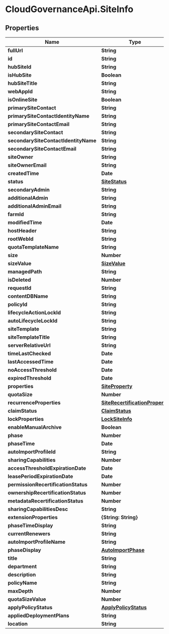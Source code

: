 # CloudGovernanceApi.SiteInfo

## Properties

Name | Type | Description | Notes
------------ | ------------- | ------------- | -------------
**fullUrl** | **String** |  | [optional] 
**id** | **String** |  | [optional] 
**hubSiteId** | **String** |  | [optional] 
**isHubSite** | **Boolean** |  | [optional] 
**hubSiteTitle** | **String** |  | [optional] 
**webAppId** | **String** |  | [optional] 
**isOnlineSite** | **Boolean** |  | [optional] 
**primarySiteContact** | **String** |  | [optional] 
**primarySiteContactIdentityName** | **String** |  | [optional] 
**primarySiteContactEmail** | **String** |  | [optional] 
**secondarySiteContact** | **String** |  | [optional] 
**secondarySiteContactIdentityName** | **String** |  | [optional] 
**secondarySiteContactEmail** | **String** |  | [optional] 
**siteOwner** | **String** |  | [optional] 
**siteOwnerEmail** | **String** |  | [optional] 
**createdTime** | **Date** |  | [optional] 
**status** | [**SiteStatus**](SiteStatus.md) |  | [optional] 
**secondaryAdmin** | **String** |  | [optional] 
**additionalAdmin** | **String** |  | [optional] 
**additionalAdminEmail** | **String** |  | [optional] 
**farmId** | **String** |  | [optional] 
**modifiedTime** | **Date** |  | [optional] 
**hostHeader** | **String** |  | [optional] 
**rootWebId** | **String** |  | [optional] 
**quotaTemplateName** | **String** |  | [optional] 
**size** | **Number** |  | [optional] 
**sizeValue** | [**SizeValue**](SizeValue.md) |  | [optional] 
**managedPath** | **String** |  | [optional] 
**isDeleted** | **Number** |  | [optional] 
**requestId** | **String** |  | [optional] 
**contentDBName** | **String** |  | [optional] 
**policyId** | **String** |  | [optional] 
**lifecycleActionLockId** | **String** |  | [optional] 
**autoLifecycleLockId** | **String** |  | [optional] 
**siteTemplate** | **String** |  | [optional] 
**siteTemplateTitle** | **String** |  | [optional] 
**serverRelativeUrl** | **String** |  | [optional] 
**timeLastChecked** | **Date** |  | [optional] 
**lastAccessedTime** | **Date** |  | [optional] 
**noAccessThreshold** | **Date** |  | [optional] 
**expiredThreshold** | **Date** |  | [optional] 
**properties** | [**SiteProperty**](SiteProperty.md) |  | [optional] 
**quotaSize** | **Number** |  | [optional] 
**recurrenceProperties** | [**SiteRecertificationProperty**](SiteRecertificationProperty.md) |  | [optional] 
**claimStatus** | [**ClaimStatus**](ClaimStatus.md) |  | [optional] 
**lockProperties** | [**LockSiteInfo**](LockSiteInfo.md) |  | [optional] 
**enableManualArchive** | **Boolean** |  | [optional] 
**phase** | **Number** |  | [optional] 
**phaseTime** | **Date** |  | [optional] 
**autoImportProfileId** | **String** |  | [optional] 
**sharingCapabilities** | **Number** |  | [optional] 
**accessThresholdExpirationDate** | **Date** |  | [optional] 
**leasePeriodExpirationDate** | **Date** |  | [optional] 
**permissionRecertificationStatus** | **Number** |  | [optional] 
**ownershipRecertificationStatus** | **Number** |  | [optional] 
**metadataRecertificationStatus** | **Number** |  | [optional] 
**sharingCapabilitiesDesc** | **String** |  | [optional] 
**extensionProperties** | **{String: String}** |  | [optional] 
**phaseTimeDisplay** | **String** |  | [optional] 
**currentRenewers** | **String** |  | [optional] 
**autoImportProfileName** | **String** |  | [optional] 
**phaseDisplay** | [**AutoImportPhase**](AutoImportPhase.md) |  | [optional] 
**title** | **String** |  | [optional] 
**department** | **String** |  | [optional] 
**description** | **String** |  | [optional] 
**policyName** | **String** |  | [optional] 
**maxDepth** | **Number** |  | [optional] 
**quotaSizeValue** | **Number** |  | [optional] 
**applyPolicyStatus** | [**ApplyPolicyStatus**](ApplyPolicyStatus.md) |  | [optional] 
**appliedDeploymentPlans** | **String** |  | [optional] 
**location** | **String** |  | [optional] 


